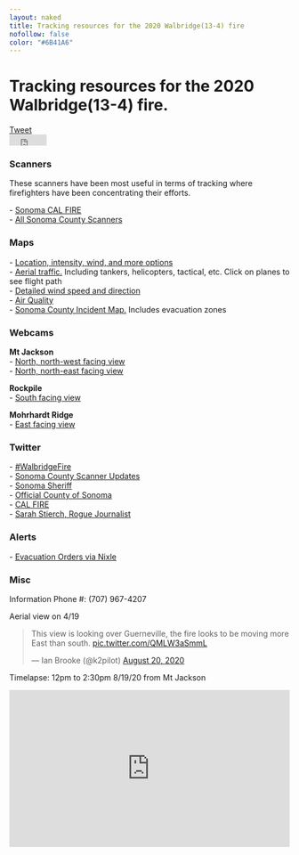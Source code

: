 ```yaml
---
layout: naked
title: Tracking resources for the 2020 Walbridge(13-4) fire
nofollow: false
color: "#6B41A6"
---
```


<h1>Tracking resources for the 2020 Walbridge(13-4) fire.</h1>
<section>
  <div class='social-share'>
    <div>
      <a href="https://twitter.com/share?ref_src=twsrc%5Etfw" class="twitter-share-button" data-text="Tracking resources for the 2020 Walbridge(13-4) fire." data-hashtags="WalbridgeFire" data-dnt="true" data-show-count="false">Tweet</a>
    </div>
    <div>
      <iframe src="https://www.facebook.com/plugins/share_button.php?href=https%3A%2F%2Fwww.levivoelz.com%2Fsonoma-county-fire-resources&layout=button&size=small&width=67&height=20&appId" width="67" height="20" style="border:none;overflow:hidden" scrolling="no" frameborder="0" allowTransparency="true" allow="encrypted-media"></iframe>
    </div>
  </div>
</section>
<section>
  <h3>Scanners</h3>
  <p>
    These scanners have been most useful in terms of tracking where firefighters have been concentrating their efforts.
  </p>
  - <a href="https://m.broadcastify.com/listen/feed/31847" target="_blank">
    Sonoma CAL FIRE
  </a><br />
  - <a href='https://m.broadcastify.com/listen/ctid/231' target='_blank'>All Sonoma County Scanners</a>
</section>
<section>
  <h3>Maps</h3>
  - <a href='https://sartopo.com/map.html#ll=38.61204,-122.99314&z=12&b=t&a=modis_mp%2Cwxd_wspd-01' target='_blank'>Location, intensity, wind, and more options</a><br />
  - <a href="https://www.flightradar24.com/38.58,-123.02/12">Aerial traffic.</a> Including tankers, helicopters, tactical, etc. Click on planes to see flight path<br />
  - <a href="https://www.windy.com/?38.537,-122.916,12" target="_blank">Detailed wind speed and direction</a><br />
  - <a href="https://www.purpleair.com/map?opt=1/mAQI/a10/cC0#11.04/38.5358/-122.939" target='_blank'>Air Quality</a><br />
  - <a href="https://sonomacounty.maps.arcgis.com/apps/webappviewer/index.html?id=69a0e54e9e2b48c086d122027b21c961" target="_blank">Sonoma County Incident Map.</a> Includes evacuation zones<br />
</section>
<section>
  <h3>Webcams</h3>
  <p>
    <b>Mt Jackson</b><br />
    - <a href='http://www.alertwildfire.org/northbay/index.html?camera=Axis-Jackson&v=81e002f' target='_blank'>North, north-west facing view</a><br />
    - <a href='http://www.alertwildfire.org/northbay/index.html?camera=Axis-Jackson2&v=81e002f' target='_blank'>North, north-east facing view</a>
  </p>
  <p>
    <b>Rockpile</b><br />
    - <a href='http://www.alertwildfire.org/northbay/?camera=Axis-Rockpile' target='_blank'>South facing view</a><br />
  </p>
  <p>
    <b>Mohrhardt Ridge</b><br />
    - <a href='http://www.alertwildfire.org/northbay/?camera=Axis-MohrhardtRidge1' target='_blank'>East facing view</a>
  </p>
</section>
<section>
  <h3>Twitter</h3>
  - <a href='https://twitter.com/search?q=%23walbridgefire&src=typed_query' target='_blank'>#WalbridgeFire</a><br />
  - <a href="https://twitter.com/SonomaScanner" target="_blank">Sonoma County Scanner Updates</a><br />
  - <a href="https://twitter.com/sonomasheriff" target="_blank">Sonoma Sheriff</a><br />
  - <a href="https://twitter.com/CountyofSonoma" target="_blank">Official County of Sonoma</a><br />
  - <a href="https://twitter.com/CAL_FIRE" target="_blank">CAL FIRE</a><br />
  - <a href='https://twitter.com/Sarah_Stierch' target='_blank'>Sarah Stierch, Rogue Journalist</a>
</section>
<section>
  <h3>Alerts</h3>
  <p>
    - <a href="https://nixle.us/sonoma-county-sheriffs-office/" target="_blank">Evacuation Orders via Nixle</a>
  </p>
</section>
<section>
  <h3>Misc</h3>
  <p>Information Phone #: (707) 967-4207</p>
  <p>Aerial view on 4/19</p>
  <blockquote class="twitter-tweet">
    <p lang="en" dir="ltr">This view is looking over Guerneville, the fire looks to be moving more East than south. <a href="https://t.co/QMLW3aSmmL">pic.twitter.com/QMLW3aSmmL</a></p>&mdash; Ian Brooke (@k2pilot) <a href="https://twitter.com/k2pilot/status/1296240744722620416?ref_src=twsrc%5Etfw">August 20, 2020</a>
  </blockquote>
  <p>Timelapse: 12pm to 2:30pm 8/19/20 from Mt Jackson</p>
  <style>.embedtool {position: relative;height: 0;padding-top: 56%;overflow: hidden;max-width: 100%;} .embedtool iframe, .embedtool object, .embedtool embed { position: absolute; top: 0; left: 0; width: 100%; height: 100%; } .embedtool .fluid-vids {position: initial !important}</style><div class="embedtool"><iframe src="https://www.youtube.com/embed/KIVbtWUH208" frameborder="0" allowfullscreen></iframe></div>
</section>
